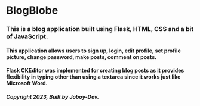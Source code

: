 # BlogBlobe

### This is a blog application built using Flask, HTML, CSS and a bit of JavaScript.

#### This application allows users to sign up, login, edit profile, set profile picture, change password, make posts, comment on posts.
#### Flask CKEditor was implemented for creating blog posts as it provides flexibility in typing other than using a textarea since it works just like Microsoft Word.

##### Copyright 2023, Built by Joboy-Dev.